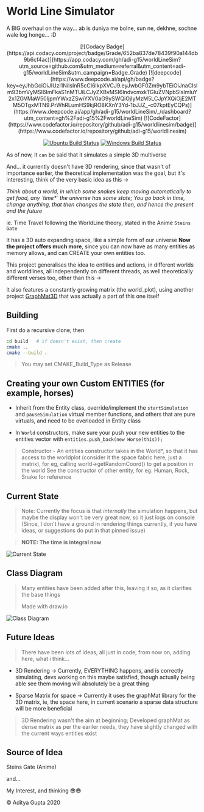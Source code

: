 # World Line Simulator

A BIG overhaul on the way... ab is duniya me bolne, sun ne, dekhne, sochne wale log honge... :D

<div align="center">
[![Codacy Badge](https://api.codacy.com/project/badge/Grade/652ba837de78439f90a144db9b6cf4ac)](https://app.codacy.com/gh/adi-g15/worldLineSim?utm_source=github.com&utm_medium=referral&utm_content=adi-g15/worldLineSim&utm_campaign=Badge_Grade)
[![deepcode](https://www.deepcode.ai/api/gh/badge?key=eyJhbGciOiJIUzI1NiIsInR5cCI6IkpXVCJ9.eyJwbGF0Zm9ybTEiOiJnaCIsIm93bmVyMSI6ImFkaS1nMTUiLCJyZXBvMSI6IndvcmxkTGluZVNpbSIsImluY2x1ZGVMaW50IjpmYWxzZSwiYXV0aG9ySWQiOjIyMzM5LCJpYXQiOjE2MTM5OTgxMTN9.PrWhRLumHS9kjRO8KXnY3Yd-1bJJZ_-c07kptEyCQPs)](https://www.deepcode.ai/app/gh/adi-g15/worldLineSim/_/dashboard?utm_content=gh%2Fadi-g15%2FworldLineSim)
[![CodeFactor](https://www.codefactor.io/repository/github/adi-g15/worldlinesim/badge)](https://www.codefactor.io/repository/github/adi-g15/worldlinesim)

[![Ubuntu Build Status](https://github.com/adi-g15/worldLineSim/actions/workflows/cmake_ubuntu.yml/badge.svg)](https://github.com/adi-g15/worldLineSim/actions/workflows/cmake_ubuntu.yml)
[![Windows Build Status](https://github.com/adi-g15/worldLineSim/actions/workflows/cmake_win.yml/badge.svg)](https://github.com/adi-g15/worldLineSim/actions/workflows/cmake_win.yml)
</div>

As of now, it `can` be said that it simulates a simple 3D multiverse

And... it currently doesn't have 3D rendering, since that wasn't of importance earlier, the theoretical implementation was the goal, but it's interesting,
think of the very basic idea as this ->

_Think about a world, in which some snakes keep moving automatically to get food, any \`time*\` the universe has some state; You go back in time, change anything, that then changes the state then, and hence the present and the future_

ie. Time Travel following the WorldLine theory, stated in the Anime `Steins Gate`

It has a 3D auto expanding space, like a simple form of our universe
**Now the project offers much more**, since you can now have as many entities as memory allows, and can CREATE your own entities too.

This project generalises the idea to entities and actions, in different worlds and worldlines, all independently on different threads, as well theoretically different verses too, other than this ->

It also features a constantly growing matrix (the world_plot), using another project [GraphMat3D](https://github.com/adi-g15/graphMat) that was actually a part of this one itself

## Building

First do a recursive clone, then

```sh
cd build   # if doesn't exist, then create
cmake ..
cmake --build .
```

> You may set CMAKE_Build_Type as Release

## Creating your own Custom ENTITIES (for example, horses)

* Inherit from the Entity class, override/implement the `startSimulation` and `pauseSimulation` virtual member functions, and others that are pure virtuals, and need to be overloaded in Entity class

* In `World` constructors, make sure your push your new entities to the entities vector with `entities.push_back(new Horse(this));`

> Constructor - An entities constructor takes in the World*, so that it has access to the worldplot (consider it the space fabric here, just a matrix), for eg, calling world->getRandomCoord() to get a position in the world
> See the constructor of other entity, for eg. Human, Rock, Snake for reference

## Current State

> Note: Currently the focus is that _internally_ the simulation happens, but maybe the display won't be very great now, so it just logs on console (Since, I don't have a ground in rendering things currently, if you have ideas, or suggestions do put in that pinned issue)

> **NOTE: The time is integral now**

![Current State](ss.png "This is a part of the logging")

## Class Diagram

> Many entities have been added after this, leaving it so, as it clarifies the base things
>
> Made with draw.io

![Class Diagram](class_diagram.png "WorldLine Sim")

## Future Ideas

> There have been lots of ideas, all just in code, from now on, adding here, what i think...

* 3D Rendering ->
  Currently, EVERYTHING happens, and is correctly simulating, devs working on this maybe satisfied, though actually being able see them moving will absolutely be a great thing

* Sparse Matrix for space ->
  Currently it uses the graphMat library for the 3D matrix, ie, the space here, in current scenario a sparse data structure will be more beneficial

> 3D Rendering wasn't the aim at beginning; Developed graphMat as dense matrix as per the eariler needs, they have slightly changed with the current ways entities exist

## Source of Idea

  Steins Gate (Anime)

  and...

  My Interest, and thinking 😎😎


:copyright: Aditya Gupta 2020

